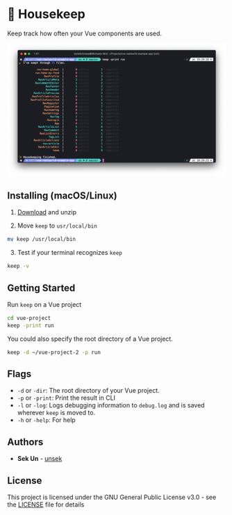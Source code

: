 # 🧹 Housekeep
Keep track how often your Vue components are used.

![alt text](screenshot.png "Screenshot of terminal containing a demonstration of the tool.")

## Installing (macOS/Linux)

1. [Download](https://github.com/boredchinese/housekeep/releases) and unzip

2. Move `keep` to `usr/local/bin`

```bash
mv keep /usr/local/bin
```

3. Test if your terminal recognizes `keep`

```bash
keep -v
```

## Getting Started

Run `keep` on a Vue project

```bash
cd vue-project
keep -print run
```

You could also specify the root directory of a Vue project.

```bash
keep -d ~/vue-project-2 -p run
```

## Flags

- `-d` or `-dir`: The root directory of your Vue project.
- `-p` or `-print`: Print the result in CLI
- `-l` or `-log`: Logs debugging information to `debug.log` and is saved wherever `keep` is moved to.
- `-h` or `-help`: For help 

## Authors

* **Sek Un** - [unsek](https://github.com/unsek)

## License

This project is licensed under the GNU General Public License v3.0 - see the [LICENSE](LICENSE) file for details
